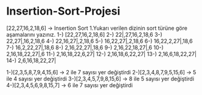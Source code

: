 # Insertion-Sort-Projesi
[22,27,16,2,18,6] -> Insertion Sort
1.Yukarı verilen dizinin sort türüne göre aşamalarını yazınız.
1-) [22,27,16,2,18,6]
2-) 22|,27,16,2,18,6
3-) 22,27|,16,2,18,6
4-) 22,16,27|,2,18,6
5-) 16,22,27|,2,18,6
6-) 16,22,2,27|,18,6
7-) 16,2,22,27|,18,6
8-) 2,16,22,27|,18,6
9-) 2,16,22,18,27|,6
10-) 2,16,18,22,27|,6
11-) 2,16,18,22,6,27|
12-) 2,16,18,6,22,27|
13-) 2,16,6,18,22,27|
14-) 2,6,16,18,22,27| 

1-)[2,3,5,8,7,9,4,15,6] -> 2 ile 7 sayısı yer değiştirdi
2-)[2,3,4,8,7,9,5,15,6] -> 5 ile 4 sayısı yer değiştirdi
3-)[2,3,4,5,7,9,8,15,6] -> 8 ile 5 sayısı yer değiştirdi
4-)[2,3,4,5,6,9,8,15,7] -> 6 ile 7 sayısı yer değiştirdi
